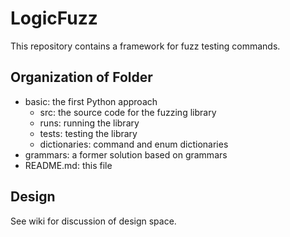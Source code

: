 
# LogicFuzz
 
This repository contains a framework for fuzz testing 
commands. 

## Organization of Folder

- basic: the first Python approach
  - src: the source code for the fuzzing library
  - runs: running the library
  - tests: testing the library
  - dictionaries: command and enum dictionaries
- grammars: a former solution based on grammars
- README.md: this file

## Design

See wiki for discussion of design space.
